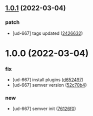 ## [1.0.1](https://github.com/markmurphy-udm/notes-demo/compare/v1.0.0...v1.0.1) (2022-03-04)


### patch

* [ud-667] tags updated ([2426632](https://github.com/markmurphy-udm/notes-demo/commit/2426632d32d43a70e5e8f78859f44fba62115461))

# 1.0.0 (2022-03-04)


### fix

* [ud-667] install plugins ([d652497](https://github.com/markmurphy-udm/notes-demo/commit/d6524975fa250aad99a0ed5ef476c7d5b35ab08e))
* [ud-667] semver version ([52c70b4](https://github.com/markmurphy-udm/notes-demo/commit/52c70b48eb5d688adaaaad838df0b251353da27b))

### new

* [ud-667] semver init ([76126f0](https://github.com/markmurphy-udm/notes-demo/commit/76126f07e6c9f5b176e2663bc7658b0d65f064ec))
